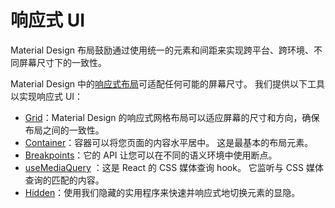 # 响应式 UI

<p class="description">Material Design 布局鼓励通过使用统一的元素和间距来实现跨平台、跨环境、不同屏幕尺寸下的一致性。</p>

Material Design 中的[响应式布局](https://material.io/design/layout/responsive-layout-grid.html)可适配任何可能的屏幕尺寸。 我们提供以下工具以实现响应式 UI：

- [Grid](/components/grid/)：Material Design 的响应式网格布局可以适应屏幕的尺寸和方向，确保布局之间的一致性。
- [Container](/components/container/)：容器可以将您页面的内容水平居中。 这是最基本的布局元素。
- [Breakpoints](/customization/breakpoints/)：它的 API 让您可以在不同的语义环境中使用断点。
- [useMediaQuery](/components/use-media-query/) ：这是 React 的 CSS 媒体查询 hook。 它监听与 CSS 媒体查询的匹配的内容。
- [Hidden](/components/hidden/)：使用我们隐藏的实用程序来快速并响应式地切换元素的显隐。
